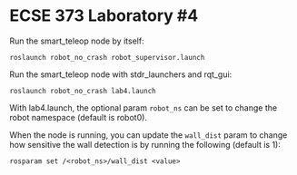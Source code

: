 # ECSE 373 Laboratory #4

Run the smart_teleop node by itself:

`roslaunch robot_no_crash robot_supervisor.launch`

Run the smart_teleop node with stdr_launchers and rqt_gui:

`roslaunch robot_no_crash lab4.launch`

With lab4.launch, the optional param `robot_ns` can be set to change the robot namespace (default is robot0). 

When the node is running, you can update the `wall_dist` param to change how sensitive the wall detection is by running the following (default is 1):

`rosparam set /<robot_ns>/wall_dist <value>`
